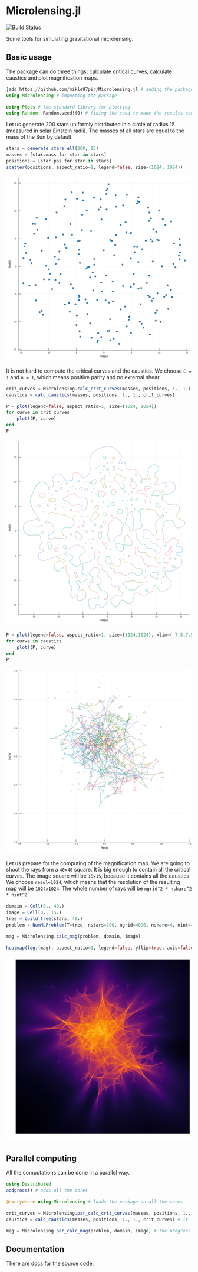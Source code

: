 
# Microlensing.jl
[![Build Status](https://travis-ci.com/mikle97pir/Microlensing.jl.svg?branch=master)](https://travis-ci.com/mikle97pir/Microlensing.jl)

Some tools for simulating gravitational microlensing.

## Basic usage
The package can do three things: calculate critical curves, calculate caustics and plot magnification maps.


```julia
]add https://github.com/mikle97pir/Microlensing.jl # adding the package
using Microlensing # importing the package
```


```julia
using Plots # the standard library for plotting
using Random; Random.seed!(0) # fixing the seed to make the results consistent
```

Let us generate 200 stars uniformly distributed in a circle of radius 15 (measured in solar Einstein radii). The masses of all stars are equal to the mass of the Sun by default.


```julia
stars = generate_stars_ell(200, 15)
masses = [star.mass for star in stars]
positions = [star.pos for star in stars]
scatter(positions, aspect_ratio=1, legend=false, size=(1024, 1024))
```




![svg](img/stars.svg)



It is not hard to compute the critical curves and the caustics. We choose `E = 1` and `Λ = 1`, which means positive parity and no external shear.


```julia
crit_curves = Microlensing.calc_crit_curves(masses, positions, 1., 1.)
caustics = calc_caustics(masses, positions, 1., 1., crit_curves)
```


```julia
P = plot(legend=false, aspect_ratio=1, size=(1024, 1024))
for curve in crit_curves
    plot!(P, curve)
end
P
```




![svg](img/crit-curves.svg)




```julia
P = plot(legend=false, aspect_ratio=1, size=(1024,1024), xlim=(-7.5,7.5), ylim=(-7.5,7.5))
for curve in caustics
    plot!(P, curve)
end
P
```




![svg](img/caustics.svg)



Let us prepare for the computing of the magnification map. We are going to shoot the rays from a `40x40` square. It is big enough to contain all the critical curves. The image square will be `15x15`, because it contains all the caustics. We choose `resol=1024`, which means that the resolution of the resulting map will be `1024x1024`. The whole number of rays will be `ngrid^2 * nshare^2 * nint^2`.


```julia
domain = Cell(0., 40.)
image = Cell(0., 15.)
tree = build_tree(stars, 40.)
problem = NumMLProblem(T=tree, nstars=200, ngrid=4096, nshare=4, nint=4, resol=1024, E=1., Λ=1.)
```


```julia
mag = Microlensing.calc_mag(problem, domain, image)
```


```julia
heatmap(log.(mag), aspect_ratio=1, legend=false, yflip=true, axis=false, grid=false, size=(1024, 1024))
```




![svg](img/mag-map.svg)



## Parallel computing
All the computations can be done in a parallel way.


```julia
using Distributed
addprocs() # adds all the cores
```


```julia
@everywhere using Microlensing # loads the package on all the cores
```


```julia
crit_curves = Microlensing.par_calc_crit_curves(masses, positions, 1., 1.)
caustics = calc_caustics(masses, positions, 1., 1., crit_curves) # it is fast enough on a single core
```


```julia
mag = Microlensing.par_calc_mag(problem, domain, image) # the progress bar does not work yet
```

## Documentation

There are [docs](https://mikle97pir.github.io/Microlensing.jl/dev) for the source code.
